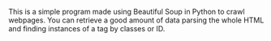 This is a simple program made using Beautiful Soup in Python to crawl webpages. You can retrieve a good amount of data parsing the whole HTML and finding instances of a tag by classes or ID. 
